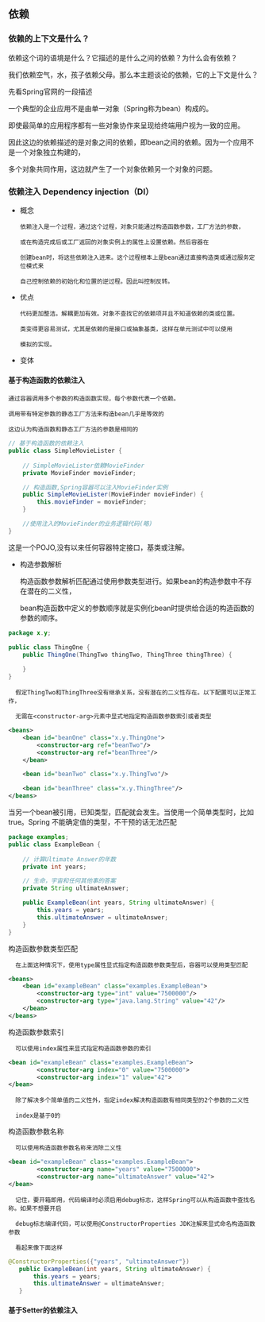 ## 依赖
### 依赖的上下文是什么？
依赖这个词的语境是什么？它描述的是什么之间的依赖？为什么会有依赖？

我们依赖空气，水，孩子依赖父母。那么本主题谈论的依赖，它的上下文是什么？ 

先看Spring官网的一段描述

一个典型的企业应用不是由单一对象（Spring称为bean）构成的。

即使最简单的应用程序都有一些对象协作来呈现给终端用户视为一致的应用。

因此这边的依赖描述的是对象之间的依赖，即bean之间的依赖。因为一个应用不是一个对象独立构建的，

多个对象共同作用，这边就产生了一个对象依赖另一个对象的问题。

### 依赖注入 Dependency injection（DI） 
- 概念
      
      依赖注入是一个过程，通过这个过程，对象只能通过构造函数参数，工厂方法的参数，

      或在构造完成后或工厂返回的对象实例上的属性上设置依赖。然后容器在

      创建bean时，将这些依赖注入进来。这个过程根本上是bean通过直接构造类或通过服务定位模式来

      自己控制依赖的初始化和位置的逆过程。因此叫控制反转。

- 优点

      代码更加整洁。解耦更加有效。对象不查找它的依赖项并且不知道依赖的类或位置。
      
      类变得更容易测试，尤其是依赖的是接口或抽象基类，这样在单元测试中可以使用
      
      模拟的实现。
      
- 变体
    
#### 基于构造函数的依赖注入
    通过容器调用多个参数的构造函数实现，每个参数代表一个依赖。
            
    调用带有特定参数的静态工厂方法来构造bean几乎是等效的
            
    这边认为构造函数和静态工厂方法的参数是相同的
```java
// 基于构造函数的依赖注入
public class SimpleMovieLister {
    
    // SimpleMovieLister依赖MovieFinder
    private MovieFinder movieFinder;

    // 构造函数,Spring容器可以注入MovieFinder实例
    public SimpleMovieLister(MovieFinder movieFinder) {
        this.movieFinder = movieFinder;
    }

    //使用注入的MovieFinder的业务逻辑代码(略)
}
```
这是一个POJO,没有以来任何容器特定接口，基类或注解。
         
 - 构造参数解析
      
      构造函数参数解析匹配通过使用参数类型进行。如果bean的构造参数中不存在潜在的二义性，
      
      bean构造函数中定义的参数顺序就是实例化bean时提供给合适的构造函数的参数的顺序。
```java
package x.y;

public class ThingOne {
    public ThingOne(ThingTwo thingTwo, ThingThree thingThree) {
        
    }
}
```
      假定ThingTwo和ThingThree没有继承关系，没有潜在的二义性存在。以下配置可以正常工作，
      
      无需在<constructor-arg>元素中显式地指定构造函数参数索引或者类型
```xml
<beans>
    <bean id="beanOne" class="x.y.ThingOne">
        <constructor-arg ref="beanTwo"/>
        <constructor-arg ref="beanThree"/>
    </bean>

    <bean id="beanTwo" class="x.y.ThingTwo"/>

    <bean id="beanThree" class="x.y.ThingThree"/>
</beans>
```
当另一个bean被引用，已知类型，匹配就会发生。当使用一个简单类型时，比如<value>true</value>。Spring
不能确定值的类型，不干预的话无法匹配
```java
package examples;
public class ExampleBean {
    
    // 计算Ultimate Answer的年数
    private int years;

    // 生命，宇宙和任何其他事的答案
    private String ultimateAnswer;

    public ExampleBean(int years, String ultimateAnswer) {
        this.years = years;
        this.ultimateAnswer = ultimateAnswer;
    }
} 
```
   构造函数参数类型匹配
   
      在上面这种情况下，使用type属性显式指定构造函数参数类型后，容器可以使用类型匹配
```xml
<beans>
    <bean id="exampleBean" class="examples.ExampleBean">
        <constructor-arg type="int" value="7500000"/>
        <constructor-arg type="java.lang.String" value="42"/>
    </bean>
</beans>
```
   构造函数参数索引
      
      可以使用index属性来显式指定构造函数参数的索引
```xml
<bean id="exampleBean" class="examples.ExampleBean">
        <constructor-arg index="0" value="7500000">
        <constructor-arg index="1" value="42">
</bean>
```
      除了解决多个简单值的二义性外，指定index解决构造函数有相同类型的2个参数的二义性
      
      index是基于0的
      
   构造函数参数名称
   
      可以使用构造函数参数名称来消除二义性
```xml
<bean id="exampleBean" class="examples.ExampleBean">
        <constructor-arg name="years" value="7500000">
        <constructor-arg name="ultimateAnswer" value="42">
</bean>
```
      记住，要开箱即用，代码编译时必须启用debug标志，这样Spring可以从构造函数中查找名称。如果不想要开启
      
      debug标志编译代码，可以使用@ConstructorProperties JDK注解来显式命名构造函数参数
      
      看起来像下面这样
 ```java
 @ConstructorProperties({"years", "ultimateAnswer"})
    public ExampleBean(int years, String ultimateAnswer) {
        this.years = years;
        this.ultimateAnswer = ultimateAnswer;
    }
 ```
 #### 基于Setter的依赖注入

